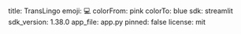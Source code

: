 title: TransLingo
emoji: 💻
colorFrom: pink
colorTo: blue
sdk: streamlit
sdk_version: 1.38.0
app_file: app.py
pinned: false
license: mit